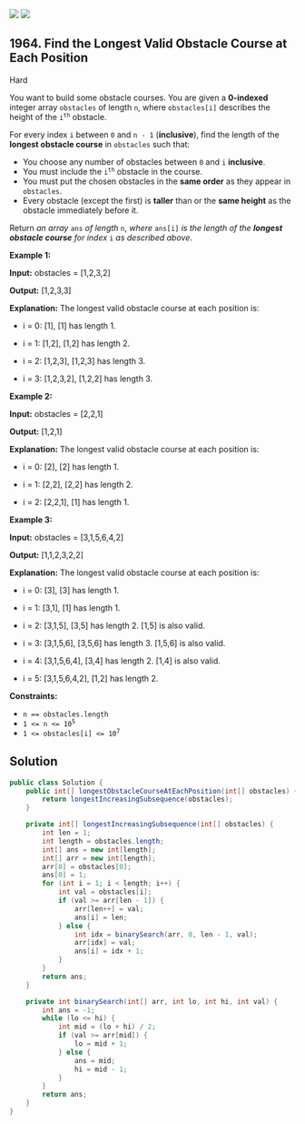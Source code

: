 [![](https://img.shields.io/github/stars/javadev/LeetCode-in-Java?label=Stars&style=flat-square)](https://github.com/javadev/LeetCode-in-Java)
[![](https://img.shields.io/github/forks/javadev/LeetCode-in-Java?label=Fork%20me%20on%20GitHub%20&style=flat-square)](https://github.com/javadev/LeetCode-in-Java/fork)

## 1964\. Find the Longest Valid Obstacle Course at Each Position

Hard

You want to build some obstacle courses. You are given a **0-indexed** integer array `obstacles` of length `n`, where `obstacles[i]` describes the height of the <code>i<sup>th</sup></code> obstacle.

For every index `i` between `0` and `n - 1` (**inclusive**), find the length of the **longest obstacle course** in `obstacles` such that:

*   You choose any number of obstacles between `0` and `i` **inclusive**.
*   You must include the <code>i<sup>th</sup></code> obstacle in the course.
*   You must put the chosen obstacles in the **same order** as they appear in `obstacles`.
*   Every obstacle (except the first) is **taller** than or the **same height** as the obstacle immediately before it.

Return _an array_ `ans` _of length_ `n`, _where_ `ans[i]` _is the length of the **longest obstacle course** for index_ `i` _as described above_.

**Example 1:**

**Input:** obstacles = [1,2,3,2]

**Output:** [1,2,3,3]

**Explanation:** The longest valid obstacle course at each position is: 

- i = 0: [1], [1] has length 1. 

- i = 1: [1,2], [1,2] has length 2. 

- i = 2: [1,2,3], [1,2,3] has length 3. 

- i = 3: [1,2,3,2], [1,2,2] has length 3.

**Example 2:**

**Input:** obstacles = [2,2,1]

**Output:** [1,2,1]

**Explanation:** The longest valid obstacle course at each position is: 

- i = 0: [2], [2] has length 1. 

- i = 1: [2,2], [2,2] has length 2. 

- i = 2: [2,2,1], [1] has length 1.

**Example 3:**

**Input:** obstacles = [3,1,5,6,4,2]

**Output:** [1,1,2,3,2,2]

**Explanation:** The longest valid obstacle course at each position is: 

- i = 0: [3], [3] has length 1. 

- i = 1: [3,1], [1] has length 1. 

- i = 2: [3,1,5], [3,5] has length 2. [1,5] is also valid. 

- i = 3: [3,1,5,6], [3,5,6] has length 3. [1,5,6] is also valid. 

- i = 4: [3,1,5,6,4], [3,4] has length 2. [1,4] is also valid. 

- i = 5: [3,1,5,6,4,2], [1,2] has length 2.

**Constraints:**

*   `n == obstacles.length`
*   <code>1 <= n <= 10<sup>5</sup></code>
*   <code>1 <= obstacles[i] <= 10<sup>7</sup></code>

## Solution

```java
public class Solution {
    public int[] longestObstacleCourseAtEachPosition(int[] obstacles) {
        return longestIncreasingSubsequence(obstacles);
    }

    private int[] longestIncreasingSubsequence(int[] obstacles) {
        int len = 1;
        int length = obstacles.length;
        int[] ans = new int[length];
        int[] arr = new int[length];
        arr[0] = obstacles[0];
        ans[0] = 1;
        for (int i = 1; i < length; i++) {
            int val = obstacles[i];
            if (val >= arr[len - 1]) {
                arr[len++] = val;
                ans[i] = len;
            } else {
                int idx = binarySearch(arr, 0, len - 1, val);
                arr[idx] = val;
                ans[i] = idx + 1;
            }
        }
        return ans;
    }

    private int binarySearch(int[] arr, int lo, int hi, int val) {
        int ans = -1;
        while (lo <= hi) {
            int mid = (lo + hi) / 2;
            if (val >= arr[mid]) {
                lo = mid + 1;
            } else {
                ans = mid;
                hi = mid - 1;
            }
        }
        return ans;
    }
}
```